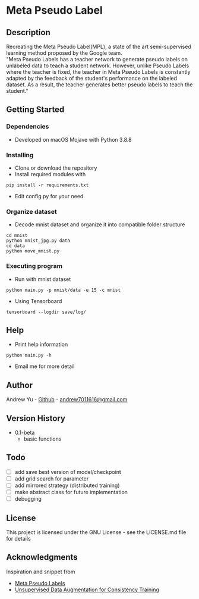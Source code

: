 # Meta Pseudo Label

## Description

Recreating the Meta Pseudo Label(MPL), a state of the art semi-supervised learning method proposed by the Google team.  
"Meta Pseudo Labels has a teacher network to generate pseudo labels on unlabeled data to teach a student network. However, unlike Pseudo Labels where the teacher is fixed, the teacher in Meta Pseudo Labels is constantly adapted by the feedback of the student's performance on the labeled dataset. As a result, the teacher generates better pseudo labels to teach the student."

## Getting Started

### Dependencies

* Developed on macOS Mojave with Python 3.8.8

### Installing

* Clone or download the repository
* Install required modules with
```
pip install -r requirements.txt
```
* Edit config.py for your need

### Organize dataset
* Decode mnist dataset and organize it into compatible folder structure
```
cd mnist
python mnist_jpg.py data 
cd data
python move_mnist.py
```
### Executing program

* Run with mnist dataset
```
python main.py -p mnist/data -e 15 -c mnist
```

* Using Tensorboard
```
tensorboard --logdir save/log/
```

## Help

* Print help information
```
python main.py -h
```
* Email me for more detail

## Author

Andrew Yu - [Github](https://github.com/yuyenchu) - andrew7011616@gmail.com

## Version History

* 0.1-beta
    * basic functions

## Todo

- [ ] add save best version of model/checkpoint
- [ ] add grid search for parameter
- [ ] add mirrored strategy (distributed training)
- [ ] make abstract class for future implementation
- [ ] debugging

## License

This project is licensed under the GNU License - see the LICENSE.md file for details

## Acknowledgments

Inspiration and snippet from
* [Meta Pseudo Labels](https://arxiv.org/abs/2003.10580)
* [Unsupervised Data Augmentation for Consistency Training](https://arxiv.org/abs/1904.12848)